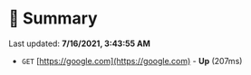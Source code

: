# 📖 Summary
Last updated: **7/16/2021, 3:43:55 AM**

- `GET` [https://google.com](https://google.com) - **Up** (207ms)
